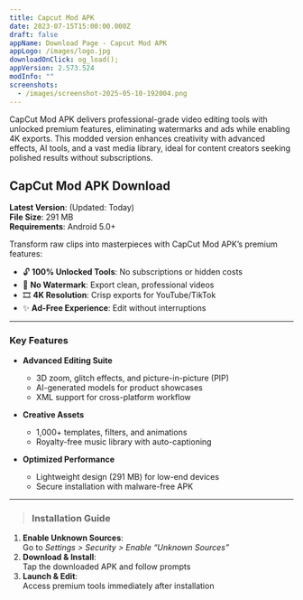 ```yaml
---
title: Capcut Mod APK
date: 2023-07-15T15:00:00.000Z
draft: false
appName: Download Page - Capcut Mod APK
appLogo: /images/logo.jpg
downloadOnClick: og_load();
appVersion: 2.573.524
modInfo: ""
screenshots:
  - /images/screenshot-2025-05-10-192004.png
---
```

CapCut Mod APK delivers professional-grade video editing tools with unlocked premium features, eliminating watermarks and ads while enabling 4K exports. This modded version enhances creativity with advanced effects, AI tools, and a vast media library, ideal for content creators seeking polished results without subscriptions.

## CapCut Mod APK Download

**Latest Version**: (Updated: Today)\
**File Size**: 291 MB\
**Requirements**: Android 5.0+

Transform raw clips into masterpieces with CapCut Mod APK’s premium features:

* 🔓 **100% Unlocked Tools**: No subscriptions or hidden costs
* 🚫 **No Watermark**: Export clean, professional videos
* 🎞️ **4K Resolution**: Crisp exports for YouTube/TikTok
* ✨ **Ad-Free Experience**: Edit without interruptions

- - -

### Key Features

* **Advanced Editing Suite**

  * 3D zoom, glitch effects, and picture-in-picture (PIP)
  * AI-generated models for product showcases
  * XML support for cross-platform workflow
* **Creative Assets**

  * 1,000+ templates, filters, and animations
  * Royalty-free music library with auto-captioning
* **Optimized Performance**

  * Lightweight design (291 MB) for low-end devices
  * Secure installation with malware-free APK

- - -

> ### Installation Guide

1. **Enable Unknown Sources**:\
   Go to *Settings > Security > Enable “Unknown Sources”*
2. **Download & Install**:\
   Tap the downloaded APK and follow prompts
3. **Launch & Edit**:\
   Access premium tools immediately after installation